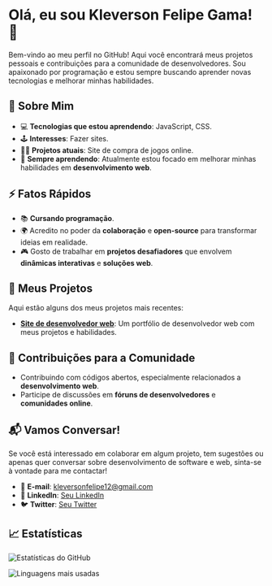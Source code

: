 # Olá, eu sou Kleverson Felipe Gama! 👋

Bem-vindo ao meu perfil no GitHub! Aqui você encontrará meus projetos pessoais e contribuições para a comunidade de desenvolvedores. Sou apaixonado por programação e estou sempre buscando aprender novas tecnologias e melhorar minhas habilidades.

## 🚀 Sobre Mim

- 💻 **Tecnologias que estou aprendendo**: JavaScript, CSS.
- 🕹️ **Interesses**: Fazer sites.
- 🧑‍💻 **Projetos atuais**: Site de compra de jogos online.
- 🌱 **Sempre aprendendo**: Atualmente estou focado em melhorar minhas habilidades em **desenvolvimento web**.

## ⚡ Fatos Rápidos

- 📚 **Cursando programação**.
- 🌍 Acredito no poder da **colaboração** e **open-source** para transformar ideias em realidade.
- 🎮 Gosto de trabalhar em **projetos desafiadores** que envolvem **dinâmicas interativas** e **soluções web**.

## 📂 Meus Projetos

Aqui estão alguns dos meus projetos mais recentes:

- **[Site de desenvolvedor web](https://kleverson2606.github.io/Site-desenvolvedor-web-26/)**: Um portfólio de desenvolvedor web com meus projetos e habilidades.

## 🌱 Contribuições para a Comunidade

- Contribuindo com códigos abertos, especialmente relacionados a **desenvolvimento web**.
- Participe de discussões em **fóruns de desenvolvedores** e **comunidades online**.

## 📬 Vamos Conversar!

Se você está interessado em colaborar em algum projeto, tem sugestões ou apenas quer conversar sobre desenvolvimento de software e web, sinta-se à vontade para me contactar!

- 💬 **E-mail**: [kleversonfelipe12@gmail.com](mailto:kleversonfelipe12@gmail.com)
- 🔗 **LinkedIn**: [Seu LinkedIn](https://www.linkedin.com/in/seu-linkedin/)
- 🐦 **Twitter**: [Seu Twitter](https://twitter.com/seu-twitter)

## 📈 Estatísticas

![Estatísticas do GitHub](https://github-readme-stats.vercel.app/api?username=kleverson2606&show_icons=true&hide_title=true&count_private=true&hide=prs&theme=radical)

![Linguagens mais usadas](https://github-readme-stats.vercel.app/api/top-langs/?username=kleverson2606&theme=radical&layout=compact)
